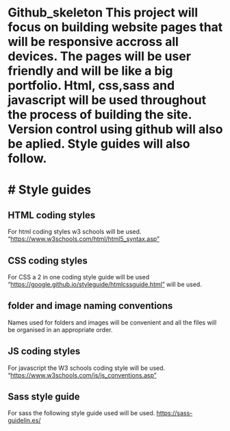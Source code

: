 # Github_skeleton This project will focus on building website pages that will be responsive accross all devices. The pages will be user friendly and will be like a big portfolio. Html, css,sass and javascript will be used throughout the process of building the site. Version control using github will also be aplied. Style guides will also follow.
#  # Style guides # 
## HTML coding styles ##
For html coding styles w3 schools will be used. “https://www.w3schools.com/html/html5_syntax.asp” 
## CSS coding styles ##
For CSS a 2 in one coding style guide will be used “https://google.github.io/styleguide/htmlcssguide.html” will be used.

## folder and image naming conventions ##
Names used for folders and images will be convenient and all the files will be organised in an appropriate order. 

## JS coding styles ##
For javascript the W3 schools coding style will be used. “https://www.w3schools.com/js/js_conventions.asp” 


## Sass style guide ## 
For sass the following style guide used will be used. https://sass-guidelin.es/
